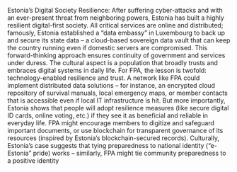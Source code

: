 Estonia’s Digital Society Resilience: After suffering cyber-attacks and with an ever-present threat from neighboring powers, Estonia has built a highly resilient digital-first society. All critical services are online and distributed; famously, Estonia established a “data embassy” in Luxembourg to back up and secure its state data – a cloud-based sovereign data vault that can keep the country running even if domestic servers are compromised. This forward-thinking approach ensures continuity of government and services under duress. The cultural aspect is a population that broadly trusts and embraces digital systems in daily life. For FPA, the lesson is twofold: technology-enabled resilience and trust. A network like FPA could implement distributed data solutions – for instance, an encrypted cloud repository of survival manuals, local emergency maps, or member contacts that is accessible even if local IT infrastructure is hit. But more importantly, Estonia shows that people will adopt resilience measures (like secure digital ID cards, online voting, etc.) if they see it as beneficial and reliable in everyday life. FPA might encourage members to digitize and safeguard important documents, or use blockchain for transparent governance of its resources (inspired by Estonia’s blockchain-secured records). Culturally, Estonia’s case suggests that tying preparedness to national identity (“e-Estonia” pride) works – similarly, FPA might tie community preparedness to a positive identity